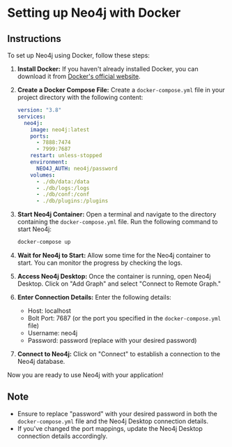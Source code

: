 # Setting up Neo4j with Docker

## Instructions

To set up Neo4j using Docker, follow these steps:

1. **Install Docker:**
   If you haven't already installed Docker, you can download it from [Docker's official website](https://www.docker.com/).

2. **Create a Docker Compose File:**
   Create a `docker-compose.yml` file in your project directory with the following content:

   ```yaml
   version: "3.8"
   services:
     neo4j:
       image: neo4j:latest
       ports:
         - 7888:7474
         - 7999:7687
       restart: unless-stopped
       environment:
         NEO4J_AUTH: neo4j/password
       volumes:
         - ./db/data:/data
         - ./db/logs:/logs
         - ./db/conf:/conf
         - ./db/plugins:/plugins
   ```

3. **Start Neo4j Container:**
   Open a terminal and navigate to the directory containing the `docker-compose.yml` file.
   Run the following command to start Neo4j:

   ```bash
   docker-compose up
   ```

4. **Wait for Neo4j to Start:**
   Allow some time for the Neo4j container to start. You can monitor the progress by checking the logs.

5. **Access Neo4j Desktop:**
   Once the container is running, open Neo4j Desktop.
   Click on "Add Graph" and select "Connect to Remote Graph."

6. **Enter Connection Details:**
   Enter the following details:

   - Host: localhost
   - Bolt Port: 7687 (or the port you specified in the `docker-compose.yml` file)
   - Username: neo4j
   - Password: password (replace with your desired password)

7. **Connect to Neo4j:**
   Click on "Connect" to establish a connection to the Neo4j database.

Now you are ready to use Neo4j with your application!

## Note

- Ensure to replace "password" with your desired password in both the `docker-compose.yml` file and the Neo4j Desktop connection details.
- If you've changed the port mappings, update the Neo4j Desktop connection details accordingly.
